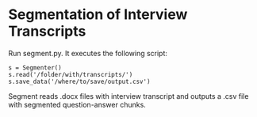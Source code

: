 # Segmentation of Interview Transcripts

Run segment.py. It executes the following script:

    s = Segmenter()
    s.read('/folder/with/transcripts/')
    s.save_data('/where/to/save/output.csv')

Segment reads .docx files with interview transcript and outputs a .csv file with segmented question-answer chunks.
